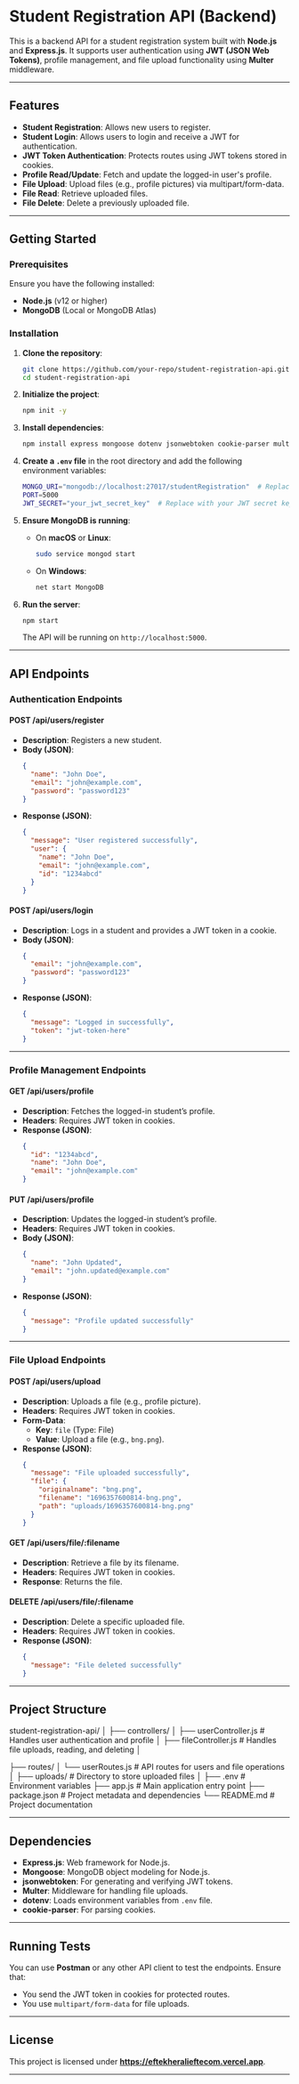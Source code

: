 # **Student Registration API (Backend)**

This is a backend API for a student registration system built with **Node.js** and **Express.js**. It supports user authentication using **JWT (JSON Web Tokens)**, profile management, and file upload functionality using **Multer** middleware.

---

## **Features**

- **Student Registration**: Allows new users to register.
- **Student Login**: Allows users to login and receive a JWT for authentication.
- **JWT Token Authentication**: Protects routes using JWT tokens stored in cookies.
- **Profile Read/Update**: Fetch and update the logged-in user's profile.
- **File Upload**: Upload files (e.g., profile pictures) via multipart/form-data.
- **File Read**: Retrieve uploaded files.
- **File Delete**: Delete a previously uploaded file.

---

## **Getting Started**

### **Prerequisites**
Ensure you have the following installed:

- **Node.js** (v12 or higher)
- **MongoDB** (Local or MongoDB Atlas)

### **Installation**

1. **Clone the repository**:
    ```bash
    git clone https://github.com/your-repo/student-registration-api.git
    cd student-registration-api
    ```

2. **Initialize the project**:
    ```bash
    npm init -y
    ```

3. **Install dependencies**:
    ```bash
    npm install express mongoose dotenv jsonwebtoken cookie-parser multer
    ```

4. **Create a `.env` file** in the root directory and add the following environment variables:
    ```bash
    MONGO_URI="mongodb://localhost:27017/studentRegistration"  # Replace with your MongoDB URI
    PORT=5000
    JWT_SECRET="your_jwt_secret_key"  # Replace with your JWT secret key
    ```

5. **Ensure MongoDB is running**:
    - On **macOS** or **Linux**:
      ```bash
      sudo service mongod start
      ```
    - On **Windows**:
      ```bash
      net start MongoDB
      ```

6. **Run the server**:
    ```bash
    npm start
    ```

   The API will be running on `http://localhost:5000`.

---

## **API Endpoints**

### **Authentication Endpoints**

#### **POST /api/users/register**
- **Description**: Registers a new student.
- **Body (JSON)**:
    ```json
    {
      "name": "John Doe",
      "email": "john@example.com",
      "password": "password123"
    }
    ```
- **Response (JSON)**:
    ```json
    {
      "message": "User registered successfully",
      "user": {
        "name": "John Doe",
        "email": "john@example.com",
        "id": "1234abcd"
      }
    }
    ```

#### **POST /api/users/login**
- **Description**: Logs in a student and provides a JWT token in a cookie.
- **Body (JSON)**:
    ```json
    {
      "email": "john@example.com",
      "password": "password123"
    }
    ```
- **Response (JSON)**:
    ```json
    {
      "message": "Logged in successfully",
      "token": "jwt-token-here"
    }
    ```

---

### **Profile Management Endpoints**

#### **GET /api/users/profile**
- **Description**: Fetches the logged-in student’s profile.
- **Headers**: Requires JWT token in cookies.
- **Response (JSON)**:
    ```json
    {
      "id": "1234abcd",
      "name": "John Doe",
      "email": "john@example.com"
    }
    ```

#### **PUT /api/users/profile**
- **Description**: Updates the logged-in student’s profile.
- **Headers**: Requires JWT token in cookies.
- **Body (JSON)**:
    ```json
    {
      "name": "John Updated",
      "email": "john.updated@example.com"
    }
    ```
- **Response (JSON)**:
    ```json
    {
      "message": "Profile updated successfully"
    }
    ```

---

### **File Upload Endpoints**

#### **POST /api/users/upload**
- **Description**: Uploads a file (e.g., profile picture).
- **Headers**: Requires JWT token in cookies.
- **Form-Data**:
  - **Key**: `file` (Type: File)
  - **Value**: Upload a file (e.g., `bng.png`).
- **Response (JSON)**:
    ```json
    {
      "message": "File uploaded successfully",
      "file": {
        "originalname": "bng.png",
        "filename": "1696357600814-bng.png",
        "path": "uploads/1696357600814-bng.png"
      }
    }
    ```

#### **GET /api/users/file/:filename**
- **Description**: Retrieve a file by its filename.
- **Headers**: Requires JWT token in cookies.
- **Response**: Returns the file.

#### **DELETE /api/users/file/:filename**
- **Description**: Delete a specific uploaded file.
- **Headers**: Requires JWT token in cookies.
- **Response (JSON)**:
    ```json
    {
      "message": "File deleted successfully"
    }
    ```

---

## **Project Structure**




student-registration-api/
│
├── controllers/
│   ├── userController.js        # Handles user authentication and profile
│   ├── fileController.js        # Handles file uploads, reading, and deleting
│

├── routes/
│   └── userRoutes.js            # API routes for users and file operations
│
├── uploads/                     # Directory to store uploaded files
│
├── .env                         # Environment variables
├── app.js                       # Main application entry point
├── package.json                 # Project metadata and dependencies
└── README.md                    # Project documentation


---

## **Dependencies**

- **Express.js**: Web framework for Node.js.
- **Mongoose**: MongoDB object modeling for Node.js.
- **jsonwebtoken**: For generating and verifying JWT tokens.
- **Multer**: Middleware for handling file uploads.
- **dotenv**: Loads environment variables from `.env` file.
- **cookie-parser**: For parsing cookies.

---

## **Running Tests**

You can use **Postman** or any other API client to test the endpoints. Ensure that:
- You send the JWT token in cookies for protected routes.
- You use `multipart/form-data` for file uploads.

---

## **License**

This project is licensed under **https://eftekheralieftecom.vercel.app**.

---

